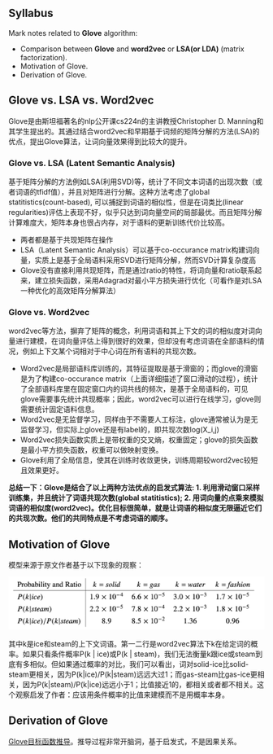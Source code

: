 ## Syllabus

Mark notes related to **Glove** algorithm:

* Comparison between **Glove** and **word2vec** or **LSA(or LDA)** (matrix factorization). 
* Motivation of Glove.
* Derivation of Glove.


## Glove vs. LSA vs. Word2vec

Glove是由斯坦福著名的nlp公开课cs224n的主讲教授Christopher D. Manning和其学生提出的。其通过结合word2vec和早期基于词频的矩阵分解的方法(LSA)的优点，提出Glove算法，让词向量效果得到比较大的提升。

### Glove vs. LSA (Latent Semantic Analysis)

基于矩阵分解的方法例如LSA(利用SVD)等，统计了不同文本词语的出现次数（或者词语的tfidf值），并且对矩阵进行分解。这种方法考虑了global statitistics(count-based), 可以捕捉到词语的相似性，但是在词类比(linear regularities)评估上表现不好，似乎只达到词向量空间的局部最优。而且矩阵分解计算难度大，矩阵本身也很占内存，对于语料的更新训练代价比较高。

* 两者都是基于共现矩阵在操作
* LSA（Latent Semantic Analysis）可以基于co-occurance matrix构建词向量，实质上是基于全局语料采用SVD进行矩阵分解，然而SVD计算复杂度高
* Glove没有直接利用共现矩阵，而是通过ratio的特性，将词向量和ratio联系起来，建立损失函数，采用Adagrad对最小平方损失进行优化（可看作是对LSA一种优化的高效矩阵分解算法）


### Glove vs. Word2vec

word2vec等方法，摒弃了矩阵的概念，利用词语和其上下文的词的相似度对词向量进行建模，在词向量评估上得到很好的效果，但却没有考虑词语在全部语料的情况，例如上下文某个词相对于中心词在所有语料的共现次数。

* Word2vec是局部语料库训练的，其特征提取是基于滑窗的；而glove的滑窗是为了构建co-occurance matrix（上面详细描述了窗口滑动的过程），统计了全部语料库里在固定窗口内的词共线的频次，是基于全局语料的，可见glove需要事先统计共现概率；因此，word2vec可以进行在线学习，glove则需要统计固定语料信息。
* Word2vec是无监督学习，同样由于不需要人工标注，glove通常被认为是无监督学习，但实际上glove还是有label的，即共现次数log(X_i,j)
* Word2vec损失函数实质上是带权重的交叉熵，权重固定；glove的损失函数是最小平方损失函数，权重可以做映射变换。
* Glove利用了全局信息，使其在训练时收敛更快，训练周期较word2vec较短且效果更好。


**总结一下：Glove是结合了以上两种方法优点的启发式算法: 1. 利用滑动窗口采样训练集，并且统计了词语共现次数(global statitistics); 2. 用词向量的点乘来模拟词语的相似度(word2vec)。优化目标很简单，就是让词语的相似度无限逼近它们的共现次数。他们的共同特点是不考虑词语的顺序。**


## Motivation of Glove

模型来源于原文作者基于以下现象的观察：

![image](https://raw.githubusercontent.com/fionattu/nlp_algorithms/master/pics/glove.png)

其中k是ice和steam的上下文词语。第一二行是word2vec算法下k在给定词的概率。如果只看条件概率P(k | ice)或P(k | steam)，我们无法衡量k跟ice或steam到底有多相似。但如果通过概率的对比，我们可以看出，词对solid-ice比solid-steam更相关，因为P(k|ice)/P(k|steam)远远大过1；而gas-steam比gas-ice更相关，因为P(k|steam)/P(k|ice)远远小于1；比值接近1的，都相关或者都不相关。这个观察启发了作者：应该用条件概率的比值来建模而不是用概率本身。
 

## Derivation of Glove

<a href="https://github.com/fionattu/nlp_algorithms/blob/master/pics/derivation/glove.pdf" target="_blank" rel="noopener">Glove目标函数推导</a>。推导过程非常开脑洞，基于启发式，不是因果关系。


	
	
	
	
	
	
	
	